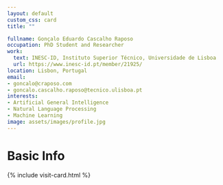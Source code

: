 ```yaml
---
layout: default
custom_css: card
title: ""

fullname: Gonçalo Eduardo Cascalho Raposo
occupation: PhD Student and Researcher
work:
  text: INESC-ID, Instituto Superior Técnico, Universidade de Lisboa
  url: https://www.inesc-id.pt/member/21925/
location: Lisbon, Portugal
email:
- goncalo@craposo.com
- goncalo.cascalho.raposo@tecnico.ulisboa.pt
interests:
- Artificial General Intelligence
- Natural Language Processing
- Machine Learning
image: assets/images/profile.jpg
---
```


# Basic Info

{% include visit-card.html %}
